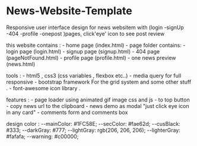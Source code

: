 # News-Website-Template
Responsive user interface design for news websitem with (login -signUp -404 -profile -onepost )pages, click'eye' icon to see post review                            

this website contains :
    - home page (index.html)
    - page folder contains:
        - login page (login.html)
        - signup page (signup.html)
        - 404 page (pageNotFound.html)
        - profile page (profile.html)
        - one news preview (news.html)

tools :
    - html5 , css3 (css variables , flexbox etc..)
    - media query for full responsive
    - bootstrap framework For the grid system and some other stuff .
    - font-awesome icon library .


features :
    - page loader using animated gif image css and js
    - to top button
    - copy news url to the clipboard
    - news demo as modal "just click eye icon in any card"
    - comments form and comments box

    
design color :
    --mainColor: #1FC58E;
    --secColor: #fae62d;
    --cusBlack: #333;
    --darkGray: #777;
    --lightGray: rgb(206, 206, 206);
    --lighterGray: #fafafa;
    --warning: #c00000; 


